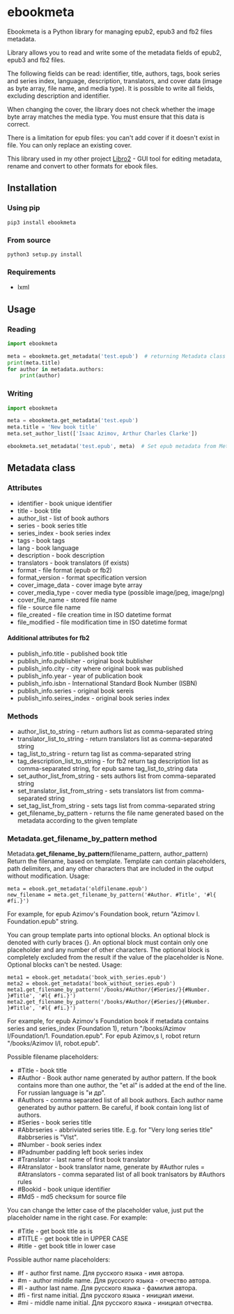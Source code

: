 # ebookmeta

Ebookmeta is a Python library for managing epub2, epub3 and fb2 files metadata.

Library allows you to read and write some of the metadata fields of epub2, epub3 and fb2 files.

The following fields can be read: identifier, title, authors, tags, book series and series index, language, description, translators, and cover data (image as byte array, file name, and media type).
It is possible to write all fields, excluding description and identifier.

When changing the cover, the library does not check whether the image byte array matches the media type. You must ensure that this data is correct.

There is a limitation for epub files: you can't add cover if it doesn't exist in file. You can only replace an existing cover.

This library used in my other project [Libro2](https://github.com/dnkorpushov/libro2) - GUI tool for editing metadata, rename and convert to other formats for ebook files.

## Installation
### Using pip
```pip3 install ebookmeta```
### From source
```python3 setup.py install```
### Requirements
* lxml

## Usage

### Reading
```python
import ebookmeta

meta = ebookmeta.get_metadata('test.epub')  # returning Metadata class
print(meta.title)
for author in metadata.authors:
    print(author)
```

### Writing
```python
import ebookmeta

meta = ebookmeta.get_metadata('test.epub')
meta.title = 'New book title'
meta.set_author_list(['Isaac Azimov, Arthur Charles Clarke'])

ebookmeta.set_metadata('test.epub', meta)  # Set epub metadata from Metadata class
```

## Metadata class

### Attributes
* identifier - book unique identifier
* title - book title
* author_list - list of book authors
* series - book series title
* series_index - book series index
* tags - book tags
* lang - book language
* description - book description
* translators - book translators (if exists)
* format - file format (epub or fb2)
* format_version - format specification version 
* cover_image_data - cover image byte array
* cover_media_type - cover media type (possible image/jpeg, image/png)
* cover_file_name - stored file name
* file - source file name
* file_created - file creation time in ISO datetime format
* file_modified - file modification time in ISO datetime format

#### Additional attributes for fb2 
* publish_info.title - published book title
* publish_info.publisher - original book bublisher
* publish_info.city - city where original book was published
* publish_info.year - year of publication book
* publish_info.isbn - International Standard Book Number (ISBN)
* publish_info.series - original book sereis
* publish_info.seires_index - original book series index

### Methods 
* author_list_to_string - return authors list as comma-separated string
* translator_list_to_string - return translators list as comma-separated string
* tag_list_to_string - return tag list as comma-separated string
* tag_description_list_to_string - for fb2 return tag description  list as comma-separated string, for epub same tag_list_to_string data
* set_author_list_from_string - sets authors list from comma-separated string
* set_translator_list_from_string - sets translators list from comma-separated string
* set_tag_list_from_string - sets tags list from comma-separated string
* get_filename_by_pattern - returns the file name generated based on the metadata according to the given template


### Metadata.get_filename_by_pattern method
Metadata.**get_filename_by_pattern**(filename_pattern, author_pattern)
Return the filename, based on template.
Template can contain placeholders, path delimiters, and any other characters that are included in the output without modification. 
Usage:
```
meta = ebook.get_metadata('oldfilename.epub')
new_filename = meta.get_filename_by_pattern('#Author. #Title', '#l{ #fi.}')
```
For example, for epub Azimov's Foundation book, return "Azimov I. Foundation.epub" string.

You can group template parts into optional blocks. An optional block is denoted with curly braces {}. An optional block must contain only one placeholder and any number of other characters. The optional block is completely excluded from the result if the value of the placeholder is None. Optional blocks can't be nested.
Usage:
```
meta1 = ebook.get_metadata('book_with_series.epub')
meta2 = ebook.get_metadata('book_without_series.epub')
meta1.get_filename_by_pattern('/books/#Author/{#Series/}{#Number. }#Title', '#l{ #fi.}')
meta2.get_filename_by_pattern('/books/#Author/{#Series/}{#Number. }#Title', '#l{ #fi.}')

```
For example, for epub Azimov's Foundation book if metadata contains series and series_index (Foundation 1), return "/books/Azimov I/Foundation/1. Foundation.epub".
For epub Azimov,s I, robot return "/books/Azimov I/I, robot.epub".

Possible filename placeholders:
- #Title - book title
- #Author - Book author name generated by author pattern. If the book contains more than one author, the "et al" is added at the end of the line. For russian language is "и др".
- #Authors - comma separated list of all book authors. Each author name generated by author pattern. Be careful, if book contain long list of authors.
- #Series - book series title
- #Abbrseries - abbriviated series title. E.g. for "Very long series title" #abbrseries is "Vlst".
- #Number - book series index
- #Padnumber padding left book series index
- #Translator - last name of first book translator
- #Atranslator - book translator name, generate by #Author rules
= #Atranslators - comma separated list of all book tranlsators by #Authors rules
- #Bookid - book unique identifier
- #Md5 - md5 checksum for source file 

Уou can change the letter case of the placeholder value, just put the placeholder name in the right case.
For example:
- #Title - get book title as is
- #TITLE - get book title in UPPER CASE
- #title - get book title in lower case

Possible author name placeholders:
- #f - author first name. Для русского языка - имя автора.
- #m - author middle name. Для русского языка - отчество автора.
- #l - author last name. Для русского языка - фамилия автора.
- #fi - first name initial. Для русского языка - инициал имени.
- #mi - middle name initial. Для русского языка - инициал отчества.
